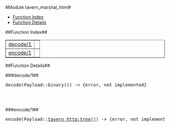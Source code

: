 

#Module tavern_marshal_html#
* [Function Index](#index)
* [Function Details](#functions)


<a name="index"></a>

##Function Index##


<table width="100%" border="1" cellspacing="0" cellpadding="2" summary="function index"><tr><td valign="top"><a href="#decode-1">decode/1</a></td><td></td></tr><tr><td valign="top"><a href="#encode-1">encode/1</a></td><td></td></tr></table>


<a name="functions"></a>

##Function Details##

<a name="decode-1"></a>

###decode/1##


<pre>decode(Payload::binary()) -&gt; {error, not_implemented}</pre>
<br></br>


<a name="encode-1"></a>

###encode/1##


<pre>encode(Payload::<a href="tavern_http.md#type-tree">tavern_http:tree()</a>) -> {error, not_implemented}</pre>
<br></br>


